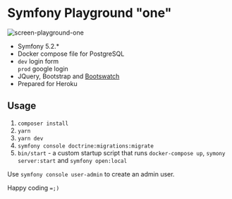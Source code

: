 # Symfony Playground "one"

![screen-playground-one](https://user-images.githubusercontent.com/33978/103650387-edff8280-4f2d-11eb-84c8-486662e25bd5.png)

* Symfony 5.2.*
* Docker compose file for PostgreSQL
* `dev` login form <br/> `prod` google login
* JQuery, Bootstrap and [Bootswatch](https://bootswatch.com/)
* Prepared for Heroku

## Usage

1. `composer install`
1. `yarn`
1. `yarn dev`
1. `symfony console doctrine:migrations:migrate`
1. `bin/start` - a custom startup script that runs `docker-compose up`, `symony server:start` and `symfony open:local`

Use `symfony console user-admin` to create an admin user.

Happy coding `=;)`
